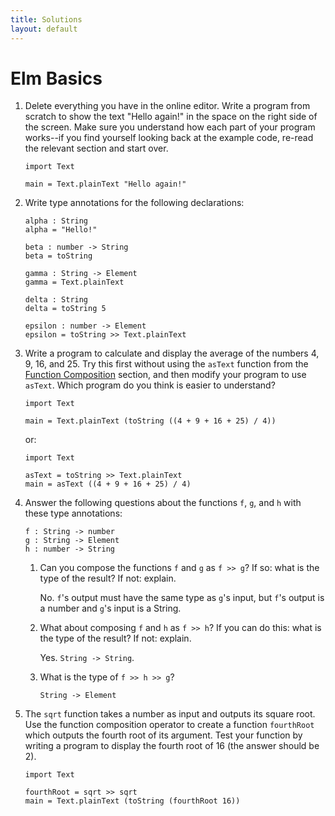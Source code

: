 ```yaml
---
title: Solutions
layout: default
---
```


<h1 id=elm-basics>Elm Basics</h1>

1. Delete everything you have in the online editor. Write a program from scratch to show the text "Hello again!" in the space on the right side of the screen. Make sure you understand how each part of your program works--if you find yourself looking back at the example code, re-read the relevant section and start over.

    ```
    import Text

    main = Text.plainText "Hello again!"
    ```

1. Write type annotations for the following declarations:

    ```
    alpha : String
    alpha = "Hello!"

    beta : number -> String
    beta = toString

    gamma : String -> Element
    gamma = Text.plainText

    delta : String
    delta = toString 5

    epsilon : number -> Element
    epsilon = toString >> Text.plainText
    ```

1. Write a program to calculate and display the average of the numbers 4, 9, 16, and 25. Try this first without using the `asText` function from the [Function Composition](https://ca-elm.github.io/book/#elm-basics-function-composition) section, and then modify your program to use `asText`. Which program do you think is easier to understand?

    ```
    import Text

    main = Text.plainText (toString ((4 + 9 + 16 + 25) / 4))
    ```

    or:

    ```
    import Text

    asText = toString >> Text.plainText
    main = asText ((4 + 9 + 16 + 25) / 4)
    ```

1. Answer the following questions about the functions `f`, `g`, and `h` with these type annotations:

    ```
    f : String -> number
    g : String -> Element
    h : number -> String
    ```

    1. Can you compose the functions `f` and `g` as `f >> g`? If so: what is the type of the result? If not: explain.

        No. `f`'s output must have the same type as `g`'s input, but `f`'s output is a number and `g`'s input is a String.

    1. What about composing `f` and `h` as `f >> h`? If you can do this: what is the type of the result? If not: explain.

        Yes. `String -> String`.

    1. What is the type of `f >> h >> g`?

        `String -> Element`

1. The `sqrt` function takes a number as input and outputs its square root. Use the function composition operator to create a function `fourthRoot` which outputs the fourth root of its argument. Test your function by writing a program to display the fourth root of 16 (the answer should be 2).

    ```
    import Text

    fourthRoot = sqrt >> sqrt
    main = Text.plainText (toString (fourthRoot 16))
    ```
